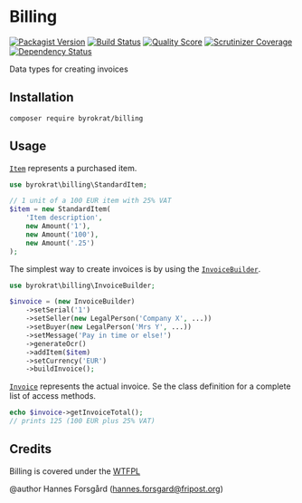 Billing
=======

[![Packagist Version](https://img.shields.io/packagist/v/byrokrat/billing.svg?style=flat-square)](https://packagist.org/packages/byrokrat/billing)
[![Build Status](https://img.shields.io/travis/byrokrat/billing/master.svg?style=flat-square)](https://travis-ci.org/byrokrat/billing)
[![Quality Score](https://img.shields.io/scrutinizer/g/byrokrat/billing.svg?style=flat-square)](https://scrutinizer-ci.com/g/byrokrat/billing)
[![Scrutinizer Coverage](https://img.shields.io/scrutinizer/coverage/g/byrokrat/billing.svg?style=flat-square)](https://scrutinizer-ci.com/g/byrokrat/billing/?branch=master)
[![Dependency Status](https://img.shields.io/gemnasium/byrokrat/billing.svg?style=flat-square)](https://gemnasium.com/byrokrat/billing)

Data types for creating invoices

Installation
------------
```shell
composer require byrokrat/billing
```

Usage
-----
[`Item`](/src/Item.php) represents a purchased item.

```php
use byrokrat\billing\StandardItem;

// 1 unit of a 100 EUR item with 25% VAT
$item = new StandardItem(
    'Item description',
    new Amount('1'),
    new Amount('100'),
    new Amount('.25')
);
```

The simplest way to create invoices is by using the [`InvoiceBuilder`](/src/InvoiceBuilder.php).

```php
use byrokrat\billing\InvoiceBuilder;

$invoice = (new InvoiceBuilder)
    ->setSerial('1')
    ->setSeller(new LegalPerson('Company X', ...))
    ->setBuyer(new LegalPerson('Mrs Y', ...))
    ->setMessage('Pay in time or else!')
    ->generateOcr()
    ->addItem($item)
    ->setCurrency('EUR')
    ->buildInvoice();
```

[`Invoice`](/src/Invoice.php) represents the actual invoice. Se the class
definition for a complete list of access methods.

```php
echo $invoice->getInvoiceTotal();
// prints 125 (100 EUR plus 25% VAT)
```

Credits
-------
Billing is covered under the [WTFPL](http://www.wtfpl.net/)

@author Hannes Forsgård (hannes.forsgard@fripost.org)

